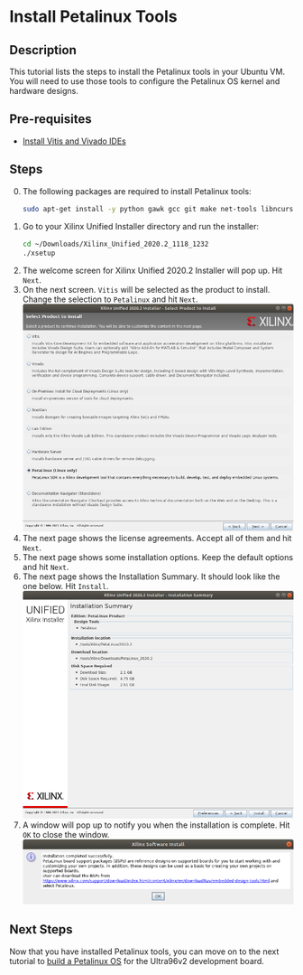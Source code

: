 # Install Petalinux Tools
## Description
This tutorial lists the steps to install the Petalinux tools in your Ubuntu VM. You will need to use those tools to configure the Petalinux OS kernel and hardware designs.

## Pre-requisites
- [Install Vitis and Vivado IDEs](../install_vitis_and_vivado/install_vitis_and_vivado.md)

## Steps
0. The following packages are required to install Petalinux tools:
    ```bash
    sudo apt-get install -y python gawk gcc git make net-tools libncurses5-dev tftpd zlib1g:i386 libssl-dev flex bison libselinux1 gnupg wget diffstat chrpath socat xterm autoconf libtool tar unzip texinfo zlib1g-dev gcc-multilib build-essential libsdl1.2-dev libglib2.0-dev screen pax gzip
    ```
1. Go to your Xilinx Unified Installer directory and run the installer:
    ```bash
    cd ~/Downloads/Xilinx_Unified_2020.2_1118_1232
    ./xsetup
    ```
2. The welcome screen for Xilinx Unified 2020.2 Installer will pop up. Hit `Next`.
3. On the next screen. `Vitis` will be selected as the product to install. Change the selection to `Petalinux` and hit `Next`.
![Select Petalinux](petalinux.png "Select Petalinux")
4. The next page shows the license agreements. Accept all of them and hit `Next`.
5. The next page shows some installation options. Keep the default options and hit `Next`.
6. The next page shows the Installation Summary. It should look like the one below. Hit `Install`.
![Summary page](summary.png "Summary page")
7. A window will pop up to notify you when the installation is complete. Hit `OK` to close the window.
![Confirmation](confirmation.png "Confirmation")

## Next Steps
Now that you have installed Petalinux tools, you can move on to the next tutorial to [build a Petalinux OS](../build_petalinux_os/build_petalinux_os.md) for the Ultra96v2 development board.
